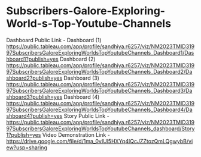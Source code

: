 # Subscribers-Galore-Exploring-World-s-Top-Youtube-Channels


Dashboard Public Link - Dashboard (1) https://public.tableau.com/app/profile/sandhiya.r6257/viz/NM2023TMID31997SubscribersGaloreExploringWorldsTopYoutubeChannels_Dashboard1/Dashboard1?publish=yes  Dashboard (2) https://public.tableau.com/app/profile/sandhiya.r6257/viz/NM2023TMID31997SubscribersGaloreExploringWorldsTopYoutubeChannels_Dashboard2/Dashboard2?publish=yes
Dashboard  (3) https://public.tableau.com/app/profile/sandhiya.r6257/viz/NM2023TMID31997SubscribersGaloreExploringWorldsTopYoutubeChannels_Dashboard3/Dashboard3?publish=yes  Dashboard (4) https://public.tableau.com/app/profile/sandhiya.r6257/viz/NM2023TMID31997SubscribersGaloreExploringWorldsTopYoutubeChannels_Dashboard4/Dashboard4?publish=yes
Story Public Link - https://public.tableau.com/app/profile/sandhiya.r6257/viz/NM2023TMID31997SubscribersGaloreExploringWorldsTopYoutubeChannels_dashboard/Story1?publish=yes
Video Demonstration Link - https://drive.google.com/file/d/1ma_0vIUl5HXYq4IQcJZZtozQmLQgwybB/view?usp=sharing
